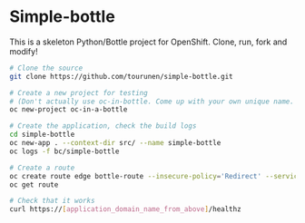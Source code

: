# Simple-bottle

This is a skeleton Python/Bottle project for OpenShift. 
Clone, run, fork and modify!

```bash
# Clone the source
git clone https://github.com/tourunen/simple-bottle.git

# Create a new project for testing
# (Don't actually use oc-in-bottle. Come up with your own unique name. You can do it!)
oc new-project oc-in-a-bottle

# Create the application, check the build logs 
cd simple-bottle
oc new-app . --context-dir src/ --name simple-bottle
oc logs -f bc/simple-bottle

# Create a route
oc create route edge bottle-route --insecure-policy='Redirect' --service simple-bottle
oc get route

# Check that it works
curl https://[application_domain_name_from_above]/healthz

``` 
